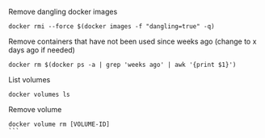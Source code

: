 Remove dangling docker images
```
docker rmi --force $(docker images -f "dangling=true" -q)
```

Remove containers that have not been used since weeks ago (change to x days ago if needed)
```
docker rm $(docker ps -a | grep 'weeks ago' | awk '{print $1}')
```

List volumes
````
docker volumes ls
````

Remove volume
````
docker volume rm [VOLUME-ID]
```
